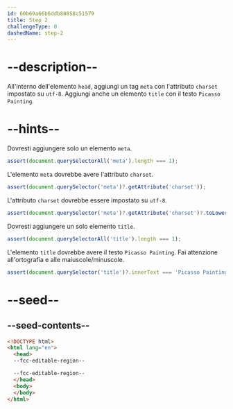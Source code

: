 ```yaml
---
id: 60b69a66b6ddb80858c51579
title: Step 2
challengeType: 0
dashedName: step-2
---
```


# --description--

All'interno dell'elemento `head`, aggiungi un tag `meta` con l'attributo `charset` impostato su `utf-8`. Aggiungi anche un elemento `title` con il testo `Picasso Painting`.

# --hints--

Dovresti aggiungere solo un elemento `meta`.

```js
assert(document.querySelectorAll('meta').length === 1);
```

L'elemento `meta` dovrebbe avere l'attributo `charset`.

```js
assert(document.querySelector('meta')?.getAttribute('charset'));
```

L'attributo `charset` dovrebbe essere impostato su `utf-8`.

```js
assert(document.querySelector('meta')?.getAttribute('charset')?.toLowerCase() === 'utf-8');
```

Dovresti aggiungere un solo elemento `title`.

```js
assert(document.querySelectorAll('title').length === 1);
```

L'elemento `title` dovrebbe avere il testo `Picasso Painting`. Fai attenzione all'ortografia e alle maiuscole/minuscole.

```js
assert(document.querySelector('title')?.innerText === 'Picasso Painting');
```

# --seed--

## --seed-contents--

```html
<!DOCTYPE html>
<html lang="en">
  <head>
  --fcc-editable-region--

  --fcc-editable-region--
  </head>
  <body>
  </body>
</html>
```

```css

```
